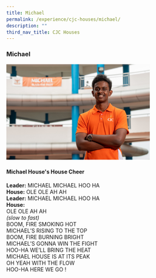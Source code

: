 ```yaml
---
title: Michael
permalink: /experience/cjc-houses/michael/
description: ""
third_nav_title: CJC Houses
---
```

### **Michael**
<img src="/images/Michael.jpg" style="width:75%">

#### **Michael House's House Cheer**
**Leader:** MICHAEL MICHAEL HOO HA<br>
**House:** OLE OLE AH AH<br>
**Leader:** MICHAEL MICHAEL HOO HA<br>
**House:**<br>
OLE OLE AH AH<br>
_(slow to fast)_<br>
BOOM, FIRE SMOKING HOT<br>
MICHAEL’S RISING TO THE TOP<br>
BOOM, FIRE BURNING BRIGHT<br>
MICHAEL’S GONNA WIN THE FIGHT<br>
HOO-HA WE’LL BRING THE HEAT<br>
MICHAEL HOUSE IS AT ITS PEAK<br>
OH YEAH WITH THE FLOW<br>
HOO-HA HERE WE GO !